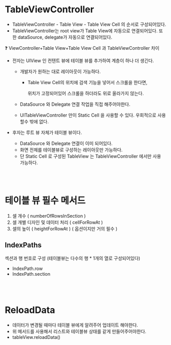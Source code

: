 # TableViewController

- TableViewController - Table View - Table View Cell 의 순서로 구성되어있다. 
- TableViewController는 root view가 Table View에 자동으로 연결되어있다. 또한 dataSource, delegate가 자동으로 연결되어있다.



:question: ViewController+Table View+Table View Cell 과 TableViewController 차이

- 전자는 UIView 인 컨텐트 뷰에 테이블 뷰를 추가하여 계층이 하나 더 생긴다.

  - 개발자가 원하는 대로 레이아웃이 가능하다.

    - Table View Cell의 위치에 검색 기능을 넣어서 스크롤을 한다면, 

      위치가 고정되어있어 스크롤을 하더라도 위로 올라가지 않는다.

  - DataSource 와 Delegate 연결 작업을 직접 해주어야한다.

  - UITableViewController 만이 Static Cell 을 사용할 수 있다. 우회적으로 사용할수 밖에 없다.

- 후자는 루트 뷰 자체가 테이블 뷰이다.

  - DataSource 와 Delegate 연결이 이미 되어있다.
  - 화면 전체를 테이블뷰로 구성하는 레이아웃만 가능하다.
  - 단 Static Cell 로 구성된 TableView 는 TableViewController 에서만 사용 가능하다.

<br></br>

# 테이블 뷰 필수 메서드

1. 셀 개수 ( numberOfRowsInSection )
2. 셀 개별 디자인 및 데이터 처리 ( cellForRowAt )
3. 셀의 높이 ( heightForRowAt ) ( 옵션이지만 거의 필수 )



## IndexPaths

섹션과 행 번호로 구성 (테이블뷰는 다수의 행 * 1개의 열로 구성되어있다)

- IndexPath.row
- IndexPath.section

<br></br>

# ReloadData

- 데이터가 변경될 때마다 테이블 뷰에게 알려주어 업데이트 해야한다.
- 위 메서드를 사용해서 리스트와 테이블뷰 상태를 같게 만들어주어야한다.
- tableView.reloadData()